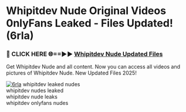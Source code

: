 # Whipitdev Nude Original Videos 0nlyFans Leaked - Files Updated! (6rla)

<h3>🔴 CLICK HERE 🌐==►► <a href="https://tinyurl.com/4mcuefdz" rel="nofollow">Whipitdev Nude Updated Files</a></h3>

Get Whipitdev Nude and all content. Now you can access all videos and pictures of Whipitdev Nude. New Updated Files 2025!

[![6rla](https://i.imgur.com/StAQSOY.gif)](https://tinyurl.com/4mcuefdz)
whipitdev leaked nudes<br>
whipitdev nudes leaked<br>
whipitdev nude leaks<br>
whipitdev onlyfans nudes